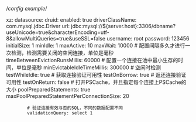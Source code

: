 /*config example*/

xz:
	datasource:
		druid: 
			enabled: true
			driverClassName: com.mysql.jdbc.Driver
		    url: jdbc:mysql://${server.host}:3306/dbname?useUnicode=true&characterEncoding=utf-8&allowMultiQueries=true&useSSL=false
		    username: root
		    password: 123456
		    initialSize: 1
		    minIdle: 1
		    maxActive: 10
		    maxWait: 10000
		    # 配置间隔多久才进行一次检测，检测需要关闭的空闲连接，单位是毫秒
		    timeBetweenEvictionRunsMillis: 60000
		    # 配置一个连接在池中最小生存的时间，单位是毫秒
		    minEvictableIdleTimeMillis: 300000
		    # 空闲时检测
		    testWhileIdle: true
		    # 获取连接验证可用性
		    testOnBorrow: true
		    # 返还连接验证可用性
		    testOnReturn: false
		    # 打开PSCache，并且指定每个连接上PSCache的大小
		    poolPreparedStatements: true
		    maxPoolPreparedStatementPerConnectionSize: 20
		    
		    # 验证连接有效与否的SQL，不同的数据配置不同
		    validationQuery: select 1

